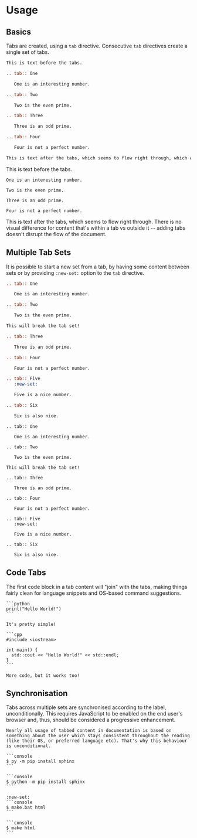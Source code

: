 # Usage

## Basics

Tabs are created, using a `tab` directive. Consecutive `tab` directives create a single set of tabs.

```rst
This is text before the tabs.

.. tab:: One

   One is an interesting number.

.. tab:: Two

   Two is the even prime.

.. tab:: Three

   Three is an odd prime.

.. tab:: Four

   Four is not a perfect number.

This is text after the tabs, which seems to flow right through, which avoids breaking the flow of the document.
```

This is text before the tabs.

```{tab} One
One is an interesting number.
```

```{tab} Two
Two is the even prime.
```

```{tab} Three
Three is an odd prime.
```

```{tab} Four
Four is not a perfect number.
```

This is text after the tabs, which seems to flow right through. There is no visual difference for content that's within a tab vs outside it -- adding tabs doesn't disrupt the flow of the document.

## Multiple Tab Sets

It is possible to start a new set from a tab, by having some content between sets or by providing `:new-set:` option to the `tab` directive.

```rst
.. tab:: One

   One is an interesting number.

.. tab:: Two

   Two is the even prime.

This will break the tab set!

.. tab:: Three

   Three is an odd prime.

.. tab:: Four

   Four is not a perfect number.

.. tab:: Five
   :new-set:

   Five is a nice number.

.. tab:: Six

   Six is also nice.
```

```{eval-rst}
.. tab:: One

   One is an interesting number.

.. tab:: Two

   Two is the even prime.

This will break the tab set!

.. tab:: Three

   Three is an odd prime.

.. tab:: Four

   Four is not a perfect number.

.. tab:: Five
   :new-set:

   Five is a nice number.

.. tab:: Six

   Six is also nice.
```

## Code Tabs

The first code block in a tab content will "join" with the tabs, making things fairly clean for language snippets and OS-based command suggestions.

````{tab} Python
```python
print("Hello World!")
```

It's pretty simple!
````

````{tab} C++
```cpp
#include <iostream>

int main() {
  std::cout << "Hello World!" << std::endl;
}
```

More code, but it works too!
````

## Synchronisation

Tabs across multiple sets are synchronised according to the label, unconditionally. This requires JavaScript to be enabled on the end user's browser and, thus, should be considered a progressive enhancement.

```{hint}
Nearly all usage of tabbed content in documentation is based on something about the user which stays consistent throughout the reading (like their OS, or preferred language etc). That's why this behaviour is unconditional.
```

````{tab} Windows
```console
$ py -m pip install sphinx
```
````

````{tab} Unix (MacOS / Linux)
```console
$ python -m pip install sphinx
```
````

````{tab} Windows
:new-set:
```console
$ make.bat html
```
````

````{tab} Unix (MacOS / Linux)
```console
$ make html
```
````
